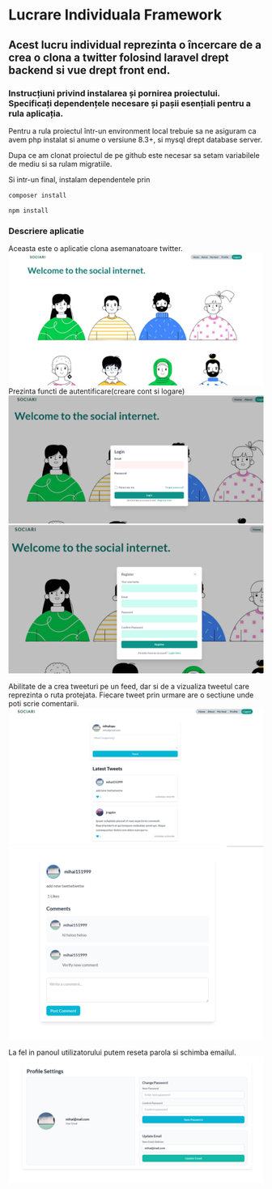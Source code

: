 # Lucrare Individuala Framework

## Acest lucru individual reprezinta o încercare de a crea o clona a twitter folosind laravel drept backend si vue drept front end.

### Instrucțiuni privind instalarea și pornirea proiectului. Specificați dependențele necesare și pașii esențiali pentru a rula aplicația.

Pentru a rula proiectul într-un environment local trebuie sa ne asiguram ca avem php instalat si anume o versiune 8.3+, si mysql drept database server.

Dupa ce am clonat proiectul de pe github este necesar sa setam variabilele de mediu si sa rulam migratiile.

Si intr-un final, instalam dependentele prin

```
composer install
```

```
npm install
```

### Descriere aplicatie

Aceasta este o aplicatie clona asemanatoare twitter.
![Pagina principala aplicatie](image.png)
Prezinta functi de autentificare(creare cont si logare)
![Functia logare](image-1.png)
![Functia inregistrare](image-2.png)

Abilitate de a crea tweeturi pe un feed, dar si de a vizualiza tweetul care reprezinta o ruta protejata.
Fiecare tweet prin urmare are o sectiune unde poti scrie comentarii.
![Feed principal](image-3.png)
![Vizualizare tweet](image-4.png)

La fel in panoul utilizatorului putem reseta parola si schimba emailul.
![Panou profil](image-5.png)
